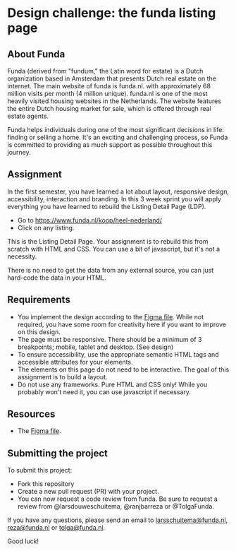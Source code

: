 # Design challenge: the funda listing page

## About Funda
Funda (derived from "fundum," the Latin word for estate) is a Dutch organization based in Amsterdam that presents Dutch real estate on the internet. The main website of funda is funda.nl. with approximately 68 million visits per month (4 million unique). funda.nl is one of the most heavily visited housing websites in the Netherlands. The website features the entire Dutch housing market for sale, which is offered through real estate agents.

Funda helps individuals during one of the most significant decisions in life: finding or selling a home. It's an exciting and challenging process, so Funda is committed to providing as much support as possible throughout this journey.

## Assignment

In the first semester, you have learned a lot about layout, responsive design, accessibility, interaction and branding. In this 3 week sprint you will apply everything you have learned to rebuild the Listing Detail Page (LDP).

 * Go to https://www.funda.nl/koop/heel-nederland/
 * Click on any listing.

This is the Listing Detail Page. Your assignment is to rebuild this from scratch with HTML and CSS. You can use a bit of javascript, but it's not a necessity.

There is no need to get the data from any external source, you can just hard-code the data in your HTML.

## Requirements

 * You implement the design according to the [Figma file](https://www.figma.com/file/QJ6dtYVGW3l2DtFRx7eGdp/Object-(Externally-Shared)?node-id=0%3A1&t=1j0KhuCJpU7vqNuy-1). While not required, you have some room for creativity here if you want to improve on this design.
 * The page must be responsive. There should be a minimum of 3 breakpoints; mobile, tablet and desktop. (See design)
 * To ensure accessibility, use the appropriate semantic HTML tags and accessible attributes for your elements.
 * The elements on this page do not need to be interactive. The goal of this assignment is to build a layout.
 * Do not use any frameworks. Pure HTML and CSS only! While you probably won't need it, you can use javascript if necessary.

## Resources

 * The [Figma file](https://www.figma.com/file/QJ6dtYVGW3l2DtFRx7eGdp/Object-(Externally-Shared)?node-id=0%3A1&t=1j0KhuCJpU7vqNuy-1).

## Submitting the project

To submit this project:

 * Fork this repository
 * Create a new pull request (PR) with your project. 
 * You can now request a code review from funda. Be sure to request a review from @larsdouweschuitema, @ranjbarreza or @TolgaFunda.

If you have any questions, please send an email to larsschuitema@funda.nl, reza@funda.nl or tolga@funda.nl.

Good luck!
